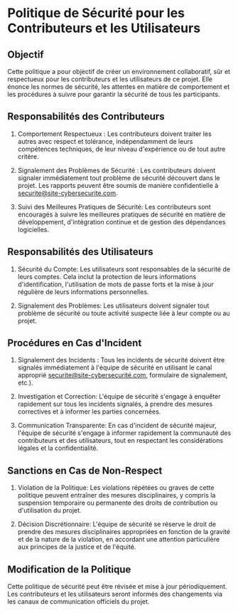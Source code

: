 # Politique de Sécurité pour les Contributeurs et les Utilisateurs

## Objectif

Cette politique a pour objectif de créer un environnement collaboratif, sûr et respectueux pour les contributeurs et les utilisateurs de ce projet. Elle énonce les normes de sécurité, les attentes en matière de comportement et les procédures à suivre pour garantir la sécurité de tous les participants.

## Responsabilités des Contributeurs

1.	Comportement Respectueux : Les contributeurs doivent traiter les autres avec 	respect et tolérance, indépendamment de leurs compétences techniques, de 	leur niveau d'expérience ou de tout autre critère.

2.	Signalement des Problèmes de Sécurité : Les contributeurs doivent signaler 	immédiatement tout problème de sécurité découvert dans le projet. Les rapports 	peuvent être soumis de manière confidentielle à securite@site-cybersecurite.com.

3.	Suivi des Meilleures Pratiques de Sécurité: Les contributeurs sont encouragés 	à suivre les meilleures pratiques de sécurité en matière de développement, 	d'intégration continue et de gestion des dépendances logicielles.

## Responsabilités des Utilisateurs

1.	Sécurité du Compte: Les utilisateurs sont responsables de la sécurité de leurs 	comptes. Cela inclut la protection de leurs informations d'identification, 	l'utilisation de mots de passe forts et la mise à jour régulière de leurs 	informations personnelles.


2.	Signalement des Problèmes: Les utilisateurs doivent signaler tout problème de 	sécurité ou toute activité suspecte liée à leur compte ou au projet.


## Procédures en Cas d'Incident

1.	Signalement des Incidents : Tous les incidents de sécurité doivent être 	signalés immédiatement à l'équipe de sécurité en utilisant le canal approprié  securite@site-cybersecurité.com, formulaire de signalement, etc.).

2.	Investigation et Correction: L'équipe de sécurité s'engage à enquêter 	rapidement sur tous les incidents signalés, à prendre des mesures correctives et 	à informer les parties concernées.

3.	Communication Transparente: En cas d'incident de sécurité majeur, l'équipe de 	sécurité s'engage à informer rapidement la communauté des contributeurs et des 	utilisateurs, tout en respectant les considérations légales et la 	confidentialité.

## Sanctions en Cas de Non-Respect
1.	Violation de la Politique: Les violations répétées ou graves de cette 	politique peuvent entraîner des mesures disciplinaires, y compris la suspension 	temporaire ou permanente des droits de contribution ou d'utilisation du projet.

2.	Décision Discrétionnaire: L'équipe de sécurité se réserve le droit de prendre 	des mesures disciplinaires appropriées en fonction de la gravité et de la nature 	de la violation, en accordant une attention particulière aux principes de la 	justice et de l'équité.

## Modification de la Politique

Cette politique de sécurité peut être révisée et mise à jour périodiquement. Les contributeurs et les utilisateurs seront informés des changements via les canaux de communication officiels du projet.







